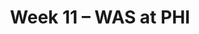 ---
layout: game
title: Week 11 – WAS at PHI
season: 2004
game_id: 2004_11_WAS_PHI
away_team: WAS
home_team: PHI
---